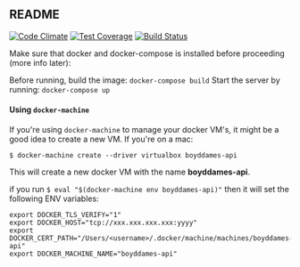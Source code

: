 ## README

[![Code Climate](https://codeclimate.com/github/inooid/BoydDamesAPI-for-portfolio/badges/gpa.svg)](https://codeclimate.com/github/inooid/BoydDamesAPI-for-portfolio)
[![Test Coverage](https://codeclimate.com/github/inooid/BoydDamesAPI-for-portfolio/badges/coverage.svg)](https://codeclimate.com/github/inooid/BoydDamesAPI-for-portfolio/coverage)
[![Build Status](https://travis-ci.org/inooid/BoydDamesAPI-for-portfolio.svg?branch=master)](https://travis-ci.org/inooid/BoydDamesAPI-for-portfolio)

Make sure that docker and docker-compose is installed before proceeding (more info later):

Before running, build the image: `docker-compose build`
Start the server by running: `docker-compose up`

#### Using `docker-machine`

If you're using `docker-machine` to manage your docker VM's, it might be a good idea to create a new VM. If you're on a mac:

```
$ docker-machine create --driver virtualbox boyddames-api
```

This will create a new docker VM with the name **boyddames-api**.

if you run `$ eval "$(docker-machine env boyddames-api)"` then it will set the following ENV variables:

```shell
export DOCKER_TLS_VERIFY="1"
export DOCKER_HOST="tcp://xxx.xxx.xxx.xxx:yyyy"
export DOCKER_CERT_PATH="/Users/<username>/.docker/machine/machines/boyddames-api"
export DOCKER_MACHINE_NAME="boyddames-api"
```
